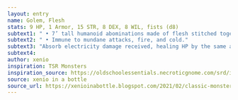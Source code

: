 ```yaml
---
layout: entry 
name: Golem, Flesh
stats: 9 HP, 1 Armor, 15 STR, 8 DEX, 8 WIL, fists (d8)
subtext1: " • 7’ tall humanoid abominations made of flesh stitched together."
subtext2: " • Immune to mundane attacks, fire, and cold."
subtext3: "Absorb electricity damage received, healing HP by the same amount instead."
subtext4: 
author: xenio
inspiration: TSR Monsters
inspiration_source: https://oldschoolessentials.necroticgnome.com/srd/index.php/Monster_Descriptions
source: xenio in a bottle
source_url: https://xenioinabottle.blogspot.com/2021/02/classic-monsters-for-cairnito-part-1.html
---
```

